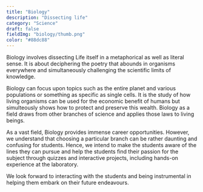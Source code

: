 ```yaml
---
title: "Biology"
description: "Dissecting life"
category: "Science"
draft: false
fieldImg: "biology/thumb.png"
color: "#88dc88"
---
```



Biology involves dissecting Life itself in a metaphorical as well as literal sense. It is about deciphering the poetry that abounds in organisms everywhere and simultaneously challenging the scientific limits of knowledge.

Biology can focus upon topics such as the entire planet and various populations or something as specific as single cells. It is the study of how living organisms can be used for the economic benefit of humans but simulteously shows how to protect and preserve this wealth. Biology as a field draws from other branches of science and applies those laws to living beings.

As a vast field, Biology provides immense career opportunities. However, we understand that choosing a particular branch can be rather daunting and confusing for students. Hence, we intend to make the students aware of the lines they can pursue and help the students find their passion for the subject through quizzes and interactive projects, including hands-on experience at the laboratory. 

We look forward to interacting with the students and being instrumental in helping them embark on their future endeavours.
